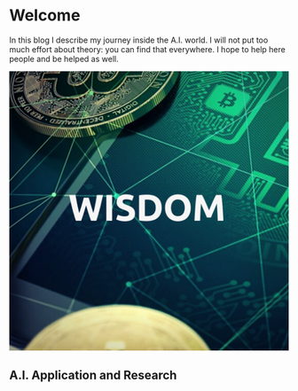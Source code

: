 # Welcome 

In this blog I describe my journey inside the A.I. world. I will not put too much effort about theory: you can find that everywhere.
I hope to help here people and be helped as well. 




![Image](images/logo.png)

## A.I. Application and Research

